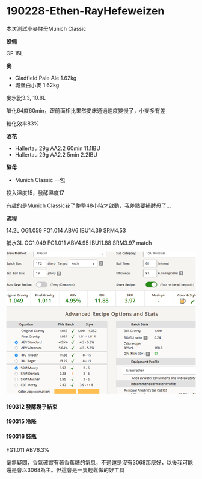 # 190228-Ethen-RayHefeweizen

本次測試小麥酵母Munich Classic

**設備**

GF 15L

**麥**

* Gladfield Pale Ale 1.62kg
* 城堡白小麥 1.62kg

麥水比3.3, 10.8L

醣化64度60min，跟前面相比果然麥床通過速度變慢了，小麥多有差

糖化效率83%

**酒花**

* Hallertau 29g AA2.2 60min 11.1IBU
* Hallertau 29g AA2.2 5min 2.2IBU

**酵母**

* Munich Classic 一包

投入溫度15，發酵溫度17

有趣的是Munich Classic花了整整48小時才啟動，我差點要補酵母了...

**流程**

14.2L OG1.059 FG1.014 ABV6 IBU14.39 SRM4.53

補水3L OG1.049 FG1.011 ABV4.95 IBU11.88 SRM3.97 match

![](../img/test151.png)

#### 190312 發酵幾乎結束

#### 190315 冷降

#### 190316 裝瓶

FG1.011 ABV6.3%

毫無疑問，香氣確實有著香蕉糖的氣息，不過還是沒有3068那麼好，以後我可能還是會以3068為主。但這會是一隻輕鬆做的好工具